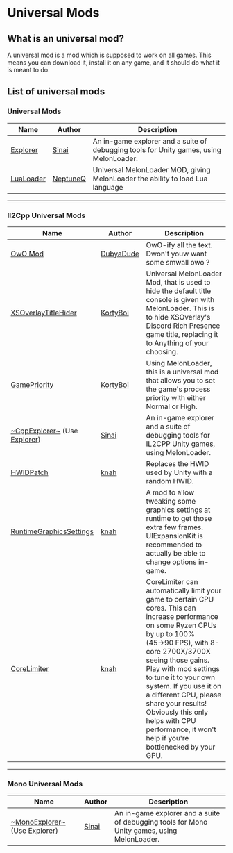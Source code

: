 # Universal Mods

## What is an universal mod?

A universal mod is a mod which is supposed to work on all games. This means you can download it, install it on any game, and it should do what it is meant to do.

## List of universal mods

### Universal Mods

| Name                                                       | Author                                | Description                                                                            |
| ---------------------------------------------------------- | ------------------------------------- | -------------------------------------------------------------------------------------- |
| [Explorer](https://github.com/sinai-dev/Explorer/releases) | [Sinai](https://github.com/sinai-dev) | An in-game explorer and a suite of debugging tools for Unity games, using MelonLoader. |  |  |
| [LuaLoader](https://github.com/NeptuneQ/LuaLoader/releases) | [NeptuneQ](https://github.com/NeptuneQ) | Universal MelonLoader MOD, giving MelonLoader the ability to load Lua language | | |


<hr>

### Il2Cpp Universal Mods

| Name                                                                                                 | Author                                    | Description                                                                                                                                                                                                                                                                                                                                                                                                      |
| ---------------------------------------------------------------------------------------------------- | ----------------------------------------- | ---------------------------------------------------------------------------------------------------------------------------------------------------------------------------------------------------------------------------------------------------------------------------------------------------------------------------------------------------------------------------------------------------------------- |
| [OwO Mod](https://github.com/DubyaDude/OwO-Mod/releases)                                             | [DubyaDude](https://github.com/DubyaDude) | OwO-ify all the text. Dwon't youw want some smwall owo ?                                                                                                                                                                                                                                                                                                                                                         |
| [XSOverlayTitleHider](https://github.com/KortyBoi/XSOverlayTitleHider/releases)                      | [KortyBoi](https://github.com/KortyBoi)   | Universal MelonLoader Mod, that is used to hide the default title console is given with MelonLoader. This is to hide XSOverlay's Discord Rich Presence game title, replacing it to Anything of your choosing.                                                                                                                                                                                                    |
| [GamePriority](https://github.com/KortyBoi/GamePriority/releases)                                    | [KortyBoi](https://github.com/KortyBoi)   | Using MelonLoader, this is a universal mod that allows you to set the game's process priority with either Normal or High.                                                                                                                                                                                                                                                                                        |
| [~CppExplorer~](https://github.com/sinai-dev/CppExplorer/releases) (Use [Explorer](#universal-mods)) | [Sinai](https://github.com/sinai-dev)     | An in-game explorer and a suite of debugging tools for IL2CPP Unity games, using MelonLoader.                                                                                                                                                                                                                                                                                                                    |
| [HWIDPatch](https://github.com/knah/VRCMods/releases)                                   | [knah](https://github.com/knah)           | Replaces the HWID used by Unity with a random HWID.                                                                                                                                                                                                                                                                                                                                                              |
| [RuntimeGraphicsSettings](https://github.com/knah/VRCMods/releases)                   | [knah](https://github.com/knah)           | A mod to allow tweaking some graphics settings at runtime to get those extra few frames. UIExpansionKit is recommended to actually be able to change options in-game.                                                                                                                                                                                                                                            |
| [CoreLimiter](https://github.com/knah/VRCMods/releases)                                   | [knah](https://github.com/knah)           | CoreLimiter can automatically limit your game to certain CPU cores. This can increase performance on some Ryzen CPUs by up to 100% (45→90 FPS), with 8-core 2700X/3700X seeing those gains. Play with mod settings to tune it to your own system. If you use it on a different CPU, please share your results! Obviously this only helps with CPU performance, it won't help if you're bottlenecked by your GPU. |

<hr>

### Mono Universal Mods

| Name                                                                                                   | Author                                | Description                                                                                 |
| ------------------------------------------------------------------------------------------------------ | ------------------------------------- | ------------------------------------------------------------------------------------------- |
| [~MonoExplorer~](https://github.com/sinai-dev/MonoExplorer/releases) (Use [Explorer](#universal-mods)) | [Sinai](https://github.com/sinai-dev) | An in-game explorer and a suite of debugging tools for Mono Unity games, using MelonLoader. |
